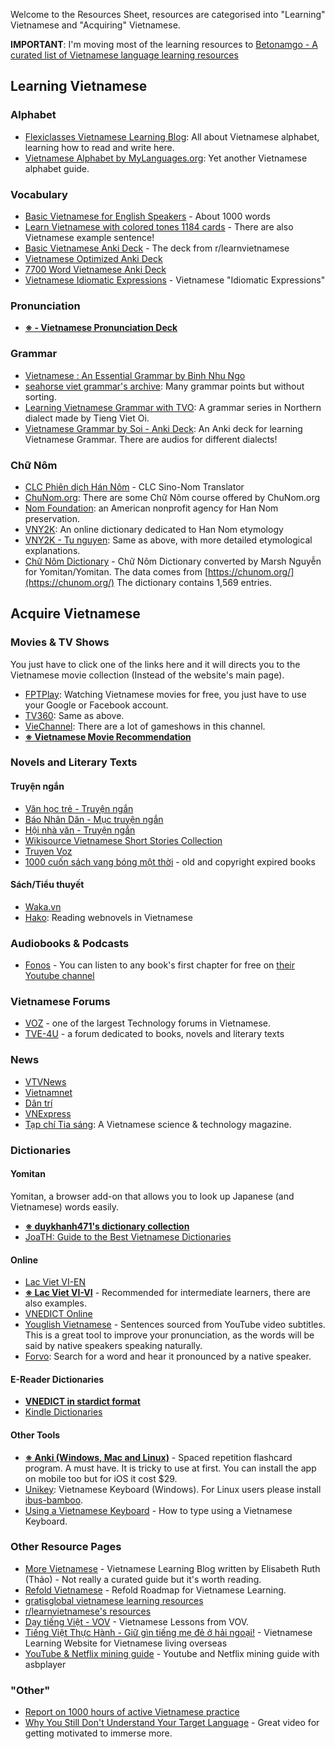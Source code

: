 Welcome to the Resources Sheet, resources are categorised into "Learning" Vietnamese and "Acquiring" Vietnamese. 

**IMPORTANT**: I'm moving most of the learning resources to [Betonamgo - A curated list of Vietnamese language learning resources](https://thu-tram.github.io/betonamgo/)

## Learning Vietnamese

### Alphabet
- [Flexiclasses Vietnamese Learning Blog](https://flexiclasses.com/vietnamese/alphabet/): All about Vietnamese alphabet, learning how to read and write here.
- [Vietnamese Alphabet by MyLanguages.org](http://www.mylanguages.org/vietnamese_alphabet.php): Yet another Vietnamese alphabet guide.

### Vocabulary
- [Basic Vietnamese for English Speakers](https://ankiweb.net/shared/info/285983903) - About 1000 words 
- [Learn Vietnamese with colored tones 1184 cards](https://ankiweb.net/shared/info/767852629) - There are also Vietnamese example sentence!
- [Basic Vietnamese Anki Deck](https://www.reddit.com/r/learnvietnamese/comments/6bg6r8/much_overdue_release_of_my_revised_basic/) - The deck from r/learnvietnamese
- [Vietnamese Optimized Anki Deck](https://www.reddit.com/r/learnvietnamese/comments/17wvl30/vietnamese_optimized_anki_deck/) 
- [7700 Word Vietnamese Anki Deck](https://www.reddit.com/r/learnvietnamese/comments/b039ha/7700_word_vietnamese_anki_deck/)
- [Vietnamese Idiomatic Expressions](https://vietnamesetypography.com/samples/idiomatic-expressions/) - Vietnamese "Idiomatic Expressions" 

### Pronunciation
- **[※ - Vietnamese Pronunciation Deck](https://ankiweb.net/shared/info/1747674390)**

### Grammar
- [Vietnamese : An Essential Grammar by Binh Nhu Ngo](https://drive.proton.me/urls/TR1A3GBG8M#WiqnQfudUCQI)
- [seahorse viet grammar's archive](https://seahorseviet.wordpress.com/category/grammar/): Many grammar points but without sorting.
- [Learning Vietnamese Grammar with TVO](https://www.youtube.com/playlist?list=PLpDgPu_Hq9ZxWC8CAODefCnjAov6t-3ev): A grammar series in Northern dialect made by Tieng Viet Oi.
- [Vietnamese Grammar by Soi - Anki Deck](https://ankiweb.net/shared/info/1707723482): An Anki deck for learning Vietnamese Grammar. There are audios for different dialects! 

### Chữ Nôm

- [CLC Phiên dịch Hán Nôm](https://tools.clc.hcmus.edu.vn/) - CLC Sino-Nom Translator
- [ChuNom.org](https://chunom.org/): There are some Chữ Nôm course offered by ChuNom.org
- [Nom Foundation](https://nomfoundation.org/): an American nonprofit agency for Han Nom preservation. 
- [VNY2K](http://vny2k.com/hannom/index.aspx): An online dictionary dedicated to Han Nom etymology
- [VNY2K - Tu nguyen](http://vny2k.com/hannom/tunguyen.asp): Same as above, with more detailed etymological explanations.
- [Chữ Nôm Dictionary](https://www.mediafire.com/file/sn5xjfcp045vh9p/Ch%E1%BB%AF_N%C3%B4m.zip/file) - Chữ Nôm Dictionary converted by Marsh Nguyễn for Yomitan/Yomitan. The data comes from [https://chunom.org/](https://chunom.org/) The dictionary contains 1,569 entries.


## Acquire Vietnamese
 
### Movies & TV Shows

You just have to click one of the links here and it will directs you to the Vietnamese movie collection (Instead of the website's main page).

- [FPTPlay](https://fptplay.vn/block/category_vod/viet-nam-5575464417dc1321ee858668): Watching Vietnamese movies for free, you just have to use your Google or Facebook account. 
- [TV360](https://tv360.vn/movies/phim-viet-nam?c=3733): Same as above.
- [VieChannel](https://www.youtube.com/channel/UCkna2OcuN1E6u5I8GVtdkOw): There are a lot of gameshows in this channel.
- [**※ Vietnamese Movie Recommendation**](https://daihocmo.github.io/awesome-ngon-ngu/media-recs/tieng-viet/) 

### Novels and Literary Texts

#### Truyện ngắn
- [Văn học trẻ - Truyện ngắn](https://vanhoctre.com/tac-gia-tac-pham/van-hoc-viet-nam/truyen-ngan)
- [Báo Nhân Dân - Mục truyện ngắn](https://nhandan.vn/truyen-ngan/)
- [Hội nhà văn - Truyện ngắn](https://vanvn.vn/tac-pham-moi/truyen-ngan/)
- [Wikisource Vietnamese Short Stories Collection](https://vi.wikisource.org/wiki/Th%E1%BB%83_lo%E1%BA%A1i:Truy%E1%BB%87n_ng%E1%BA%AFn_Vi%E1%BB%87t_Nam)
- [Truyen Voz](https://voz.vn/f/truyen-voz.96/)
- [1000 cuốn sách vang bóng một thời](https://tve-4u.org/forums/1000-quyen-sach-viet-mot-thoi-vang-bong.136/) - old and copyright expired books 


#### Sách/Tiểu thuyết
- [Waka.vn](https://waka.vn/)
- [Hako](https://ln.hako.vn/): Reading webnovels in Vietnamese

### Audiobooks & Podcasts
- [Fonos](https://fonos.vn/) - You can listen to any book's first chapter for free on [their Youtube channel](https://www.youtube.com/@FonosVietnam) 

### Vietnamese Forums

- [VOZ](https://voz.vn/) - one of the largest Technology forums in Vietnamese. 
- [TVE-4U](https://tve-4u.org/) - a forum dedicated to books, novels and literary texts

### News
- [VTVNews](https://vtv.vn/)
- [Vietnamnet](https://vietnamnet.vn/)
- [Dân trí](https://dantri.com.vn/)
- [VNExpress](https://vnexpress.net/)
- [Tạp chí Tia sáng](https://tiasang.com.vn/): A Vietnamese science & technology magazine.

### Dictionaries

#### Yomitan
Yomitan, a browser add-on that allows you to look up Japanese (and Vietnamese) words easily.

- [**※ duykhanh471's dictionary collection**](https://tru-tram.github.io/viet-yomitan/)
- [JoaTH: Guide to the Best Vietnamese Dictionaries](https://www.reddit.com/r/learnvietnamese/comments/blc33z/joath_guide_to_the_best_vietnamese_dictionaries/)

#### Online
- [Lac Viet VI-EN](https://tratu.coviet.vn/hoc-tieng-anh/tu-dien/lac-viet/V-A/-all.html)
- [**※ Lac Viet VI-VI**](https://tratu.coviet.vn/hoc-tieng-anh/tu-dien/lac-viet/V-V/-all.html) - Recommended for intermediate learners, there are also examples.
- [VNEDICT Online](http://www.denisowski.org/Vietnamese/Vietnamese.html)
- [Youglish Vietnamese](https://youglish.com/vietnamese) - Sentences sourced from YouTube video subtitles. This is a great tool to improve your pronunciation, as the words will be said by native speakers speaking naturally.
- [Forvo](https://forvo.com/languages/vi/): Search for a word and hear it pronounced by a native speaker.

#### E-Reader Dictionaries
- **[VNEDICT in stardict format](https://www.mediafire.com/folder/9ss2pn046fcjo/Vi%E1%BB%87t_-_Anh)**
- [Kindle Dictionaries](https://maydocsachtot.com/tong-hop-tu-dien-cho-may-doc-sach-kindle/)

#### Other Tools

- **[※ Anki (Windows, Mac and Linux)](https://apps.ankiweb.net/)** - Spaced repetition flashcard program. A must have. It is tricky to use at first. You can install the app on mobile too but for iOS it cost $29.
- [Unikey](https://www.unikey.org/download.html): Vietnamese Keyboard (Windows). For Linux users please install [ibus-bamboo](https://github.com/BambooEngine/ibus-bamboo).    
- [Using a Vietnamese Keyboard](https://andyfoster.github.io/VietnameseTextbook/book#using-a-vietnamese-keyboard) - How to type using a Vietnamese Keyboard.

### Other Resource Pages
- [More Vietnamese](https://morevietnamese.com/) - Vietnamese Learning Blog written by Elisabeth Ruth (Thảo) - Not really a curated guide but it's worth reading.
- [Refold Vietnamese](http://refold.link/vietnamese) - Refold Roadmap for Vietnamese Learning.
- [gratisglobal vietnamese learning resources](https://gratisglobal.com/learn-vietnamese-free/)
- [r/learnvietnamese's resources](https://www.reddit.com/r/learnvietnamese/comments/u0mdh/list_of_vietnamese_language_learning_resources/)
- [Dạy tiếng Việt - VOV](https://vovworld.vn/vi-VN/day-tieng-viet/316.vov) - Vietnamese Lessons from VOV.
- [Tiếng Việt Thực Hành - Giữ gìn tiếng mẹ đẻ ở hải ngoại!](https://tiengviethuchanh.wordpress.com/) - Vietnamese Learning Website for Vietnamese living overseas
- [YouTube & Netflix mining guide](https://soyuz18.notion.site/Sentence-mining-from-Netflix-and-YouTube-with-asbplayer-83a03590cd8349ba81ca10340645b565) - Youtube and Netflix mining guide with asbplayer

### "Other"
- [Report on 1000 hours of active Vietnamese practice](https://www.reddit.com/r/languagelearning/comments/1bxs5ag/report_on_1000_hours_of_active_vietnamese_practice/)
- [Why You Still Don't Understand Your Target Language](https://youtu.be/_LIz-Wbt4us) - Great video for getting motivated to immerse more.
